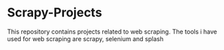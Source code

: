 # Scrapy-Projects
This repository contains projects related to web scraping. 
The tools i have used for web scraping are scrapy, selenium and splash
